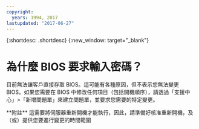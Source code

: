 ```yaml
---
copyright:
  years: 1994, 2017
lastupdated: "2017-06-27"
---
```


{:shortdesc: .shortdesc}
{:new_window: target="_blank"}

# 為什麼 BIOS 要求輸入密碼？

目前無法讓客戶直接存取 BIOS。這可能有各種原因，但不表示您無法變更 BIOS。如果您需要在 BIOS 中修改任何項目（包括開機順序），請透過「支援中心」>「新增問題單」來建立問題單，並要求您需要的特定變更。

\*\*附註\*\* 這需要將伺服器重新開機才能執行，因此，請準備好核准重新開機，及（或）提供您要進行變更的時間範圍
